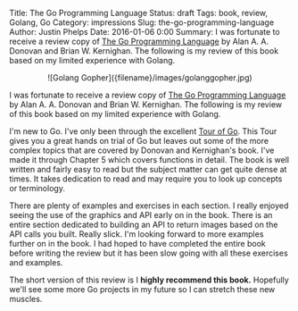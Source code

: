 Title: The Go Programming Language
Status: draft
Tags: book, review, Golang, Go
Category: impressions
Slug: the-go-programming-language
Author: Justin Phelps
Date: 2016-01-06 0:00
Summary: I was fortunate to receive a review copy of [The Go Programming Language](http://www.amazon.com/Programming-Language-Addison-Wesley-Professional-Computing/dp/0134190440/) by Alan A. A. Donovan and Brian W. Kernighan. The following is my review of this book based on my limited experience with Golang.

<center>![Golang Gopher]({filename}/images/golanggopher.jpg)</center>

I was fortunate to receive a review copy of [The Go Programming Language](http://www.amazon.com/Programming-Language-Addison-Wesley-Professional-Computing/dp/0134190440/) by Alan A. A. Donovan and Brian W. Kernighan. The following is my review of this book based on my limited experience with Golang.

I'm new to Go. I've only been through the excellent [Tour of Go](https://tour.golang.org/welcome/1). This Tour gives you a great hands on trial of Go but leaves out some of the more complex topics that are covered by Donovan and Kernighan's book. I've made it through Chapter 5 which covers functions in detail. The book is well written and fairly easy to read but the subject matter can get quite dense at times. It takes dedication to read and may require you to look up concepts or terminology.

There are plenty of examples and exercises in each section. I really enjoyed seeing the use of the graphics and API early on in the book. There is an entire section dedicated to building an API to return images based on the API calls you built. Really slick. I'm looking forward to more examples further on in the book. I had hoped to have completed the entire book before writing the review but it has been slow going with all these exercises and examples.

The short version of this review is I **highly recommend this book.** Hopefully we'll see some more Go projects in my future so I can stretch these new muscles.
